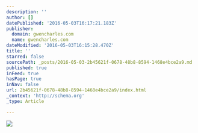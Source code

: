 ```yaml
---
description: ''
author: []
datePublished: '2016-05-03T16:17:21.183Z'
publisher:
  domain: gwencharles.com
  name: gwencharles.com
dateModified: '2016-05-03T16:15:28.470Z'
title: ''
starred: false
sourcePath: _posts/2016-05-03-2b45621f-0678-48b8-8594-1468e4bce2a9.md
published: true
inFeed: true
hasPage: true
inNav: false
url: 2b45621f-0678-48b8-8594-1468e4bce2a9/index.html
_context: 'http://schema.org'
_type: Article

---
```

![](http://payload444.cargocollective.com/1/13/440188/11188431/charles.gwen.goldenrodInverted1SMALL_670.JPG)